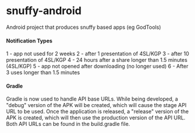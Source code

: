 snuffy-android
==============

Android project that produces snuffy based apps (eg GodTools)

#### Notification Types
1 - app not used for 2 weeks
2 - after 1 presentation of 4SL/KGP
3 - after 10 presentation of 4SL/KGP
4 - 24 hours after a share longer than 1.5 minutes (4SL/KGP)
5 - app not opened after downloading (no longer used)
6 - After 3 uses longer than 1.5 minutes

#### Gradle
Gradle is now used to handle API base URLs. While being developed, a "debug" version of the APK will be created, which will cause the stage API URL to be used. Once the application is released, a "release" version of the APK is created, which will then use the production version of the API URL. Both API URLs can be found in the build.gradle file.